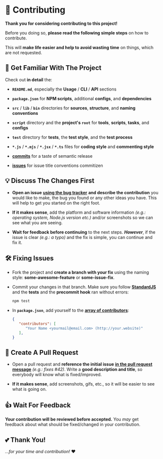 # 🍻 Contributing

**Thank you for considering contributing to this project!**

Before you doing so, **please read the following simple steps** on how to contribute.

This will **make life easier and help to avoid wasting time** on things, which are not requested.

## 📂	Get Familiar With The Project

Check out **in detail** the:

 - **`README.md`**, especially the **Usage** / **CLI** / **API** sections
 
 - **`package.json`** for **NPM scripts**, additional **configs**, and **dependencies**
 
 - **`src`** / **`lib`** / **`bin`** directories for **sources**, **structure**, and **naming conventions**

 - **`script`** directory and the **project's `root`** for **tools**, **scripts**, **tasks**, and **configs**

 - **`test`** directory for **tests**, the **test style**, and the **test process**

 - **`*.js`** / **`*.mjs`** / **`*.jsx`** / **`*.ts`** files for **coding style** and **commenting style**
 
 - [**commits**](https://github.com/richrdkng/github-template/commits/master) for a taste of semantic release

 - [**issues**](https://github.com/richrdkng/github-template/issues) for issue title conventions commitizen

## 💡	Discuss The Changes First

 - **Open an issue** [**using the bug tracker**][url-bugs] 
   **and describe the contribution** you would like to make, the bug you found or any other ideas you have.
   This will help to get you started on the right foot.
   
 - **If it makes sense**, add the platform and software information *(e.g.: operating system, Node.js version etc.)* 
   and/or screenshots so we can see what you are seeing.
 
 - **Wait for feedback before continuing** to the next steps. ***However***, if the issue is clear *(e.g.: a typo)* and the fix is simple, you can continue and fix it.

## 🛠️ Fixing Issues

 - Fork the project and **create a branch with your fix** using 
   the naming style: **some-awesome-feature** or **some-issue-fix**.

 - Commit your changes in that branch. Make sure you follow [**StandardJS**][url-standard] and the **tests** and 
   the **precommit hook** ran without errors:
   
   ```bash
   npm test
   ```

 - In **`package.json`**, add yourself to the [**array of contributors**][url-npm-contrib-doc]:
 
   ```json   
   {
      "contributors": [
         "Your Name <yourmail@email.com> (http://your.website)"
      ],
   }   
   ```
 
## 🏁 Create A Pull Request

 - Open a pull request and **reference the initial issue** [**in the pull request message**][url-pull-req-help] 
   *(e.g.: fixes #42)*. Write a **good description and title**, so everybody will know what is fixed/improved.

 - **If it makes sense**, add screenshots, gifs, etc., so it will be easier to see what is going on.

## 👍 Wait For Feedback

**Your contribution will be reviewed before accepted.**
You *may* get feedback about what should be fixed/changed in your contribution.

## 💕 Thank You!

*...for your time and contribution!* ❤️

  <!--- References ============================================================================ -->

  <!--- Badges -->

  <!--- URLs -->
  [url-bugs]:            https://github.com/richrdkng/github-template/issues
  [url-standard]:        https://standardjs.com
  [url-npm-contrib-doc]: https://docs.npmjs.com/files/package.json#people-fields-author-contributors
  [url-pull-req-help]:   https://blog.github.com/2013-05-14-closing-issues-via-pull-requests
  [url-dev-doc]:         https://github.com/richrdkng/github-template/blob/master/github/DEVELOPMENT.md

